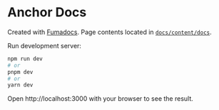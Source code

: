 # Anchor Docs

Created with [Fumadocs](https://fumadocs.vercel.app). Page contents located in
[`docs/content/docs`](/docs/content/docs).

Run development server:

```bash
npm run dev
# or
pnpm dev
# or
yarn dev
```

Open http://localhost:3000 with your browser to see the result.
